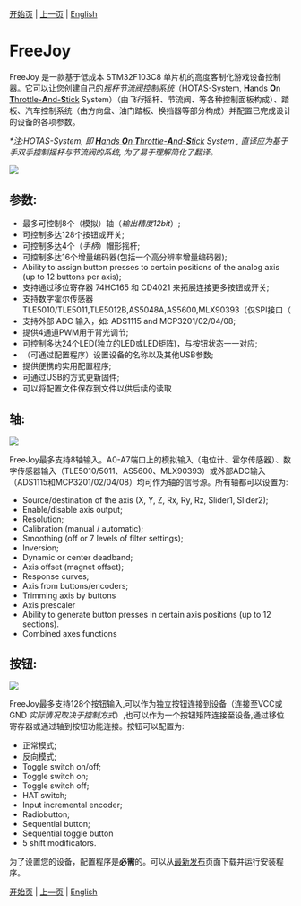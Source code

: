 [开始页](../README.md) | [上一页](../README.md) | [English](../eng/Project-description.md)

# FreeJoy

FreeJoy 是一款基于低成本 STM32F103C8 单片机的高度客制化游戏设备控制器。它可以让您创建自己的*摇杆节流阀控制系统*（HOTAS-System, [**H**ands **O**n **T**hrottle-**A**nd-**S**tick](https://en.wikipedia.org/wiki/HOTAS) System）（由*飞行*摇杆、节流阀、等各种控制面板构成）、踏板、汽车控制系统（由方向盘、油门踏板、换挡器等部分构成）并配置已完成设计的设备的各项参数。

*\*注:HOTAS-System, 即 [**H**ands **O**n **T**hrottle-**A**nd-**S**tick](https://en.wikipedia.org/wiki/HOTAS) System , 直译应为基于手双手控制摇杆与节流阀的系统, 为了易于理解简化了翻译。*

![](../images/main.png)

## 参数:

* 最多可控制8个（模拟）轴（*输出精度12bit*）;
* 可控制多达128个按钮或开关;
* 可控制多达4个（*手柄*）帽形摇杆;
* 可控制多达16个增量编码器(包括一个高分辨率增量编码器);
* Ability to assign button presses to certain positions of the analog axis (up to 12 buttons per axis);
* 支持通过移位寄存器 74HC165 和 CD4021 来拓展连接更多按钮或开关;
* 支持数字霍尔传感器 TLE5010/TLE5011,TLE5012B,AS5048A,AS5600,MLX90393（仅SPI接口（
* 支持外部 ADC 输入，如: ADS1115 and MCP3201/02/04/08;
* 提供4通道PWM用于背光调节;
* 可控制多达24个LED(独立的LED或LED矩阵)，与按钮状态一一对应;
* （可通过配置程序）设置设备的名称以及其他USB参数;
* 提供便携的实用配置程序;
* 可通过USB的方式更新固件;
* 可以将配置文件保存到文件以供后续的读取

## 轴:

![](../images/A2.png)

FreeJoy最多支持8轴输入。A0-A7端口上的模拟输入（电位计、霍尔传感器）、数字传感器输入（TLE5010/5011、AS5600、MLX90393）或外部ADC输入（ADS1115和MCP3201/02/04/08）均可作为轴的信号源。所有轴都可以设置为:

* Source/destination of the axis (X, Y, Z, Rx, Ry, Rz, Slider1, Slider2);
* Enable/disable axis output;
* Resolution;
* Calibration (manual / automatic);
* Smoothing (off or 7 levels of filter settings);
* Inversion;
* Dynamic or center deadband;
* Axis offset (magnet offset);
* Response curves;
* Axis from buttons/encoders;
* Trimming axis by buttons
* Axis prescaler
* Ability to generate button presses in certain axis positions (up to 12 sections).
* Combined axes functions


## 按钮:

![](../images/B1.png)

FreeJoy最多支持128个按钮输入,可以作为独立按钮连接到设备（连接至VCC或GND *实际情况取决于控制方式*）,也可以作为一个按钮矩阵连接至设备,通过移位寄存器或通过轴到按钮功能连接。按钮可以配置为:

* 正常模式;
* 反向模式;
* Toggle switch on/off;
* Toggle switch on;
* Toggle switch off;
* HAT switch;
* Input incremental encoder;
* Radiobutton;
* Sequential button;
* Sequential toggle button
* 5 shift modificators.


为了设置您的设备，配置程序是**必需**的。可以从[最新发布](https://github.com/FreeJoy-Team/FreeJoy/releases/latest)页面下载并运行安装程序。

[开始页](../README.md) | [上一页](../README.md) | [English](../eng/Project-description.md)

